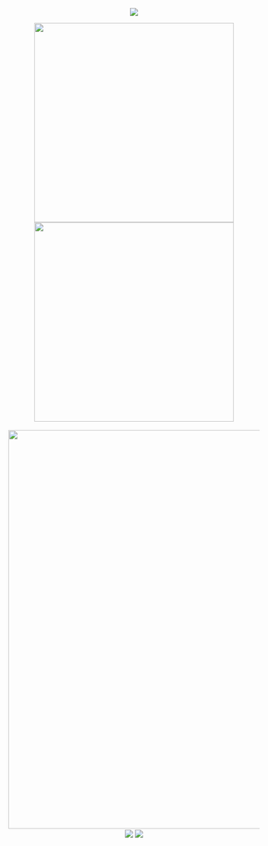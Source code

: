 <!-- https://github.com/kyechan99/capsule-render -->
<p align="center">
<img src="https://capsule-render.vercel.app/api?type=Venom&theme=tokyonight&height=300&&section=header&text=Nice%20to%20meet%20you!&fontSize=70&fontAlign=50&fontAlignY=30&desc=I%20am%20Peiyu%20Liu!&descAlign=50&descSize=30&descAlignY=60">
</p>
 
 
<p align="center">
<!-- https://github.com/anuraghazra/github-readme-stats -->
<img align="center" width="400" src="https://github-readme-stats.vercel.app/api?username=vwOvOwv&theme=tokyonight&include_all_commits=true&show_icons=true&hide_border=true" />
<!-- https://github.com/DenverCoder1/github-readme-streak-stats -->
<img align="center" width="400" src="https://streak-stats.demolab.com?user=vwOvOwv&theme=tokyonight&date_format=%5BY.%5Dn.j&hide_border=true" />
<br/>
<br/>
  
<!-- https://github.com/Ashutosh00710/github-readme-activity-graph -->
<img width="800" src="https://github-readme-activity-graph.vercel.app/graph?username=vwOvOwv&theme=tokyo-night&hide_border=true" />
<br/>

<!-- https://github.com/anuraghazra/github-readme-stats -->
<img align="center" src="https://github-readme-stats.vercel.app/api/wakatime?username=vwOvOwv&theme=tokyonight&hide_border=true&layout=compact&langs_count=22" />

<!-- https://github.com/anuraghazra/github-readme-stats -->
<img align="center" src="https://github-readme-stats.vercel.app/api/top-langs/?username=vwOvOwv&theme=tokyonight&hide_border=true" />
<br/>
